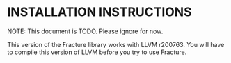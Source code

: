 INSTALLATION INSTRUCTIONS
=========================

NOTE: This document is TODO. Please ignore for now.

This version of the Fracture library works with LLVM r200763. You will have to
compile this version of LLVM before you try to use Fracture.

